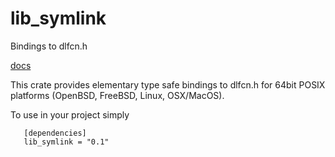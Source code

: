 # lib_symlink
Bindings to dlfcn.h 

[docs](https://valarauca.github.io/lib_symlink/lib_symlink/index.html)

This crate provides elementary type safe bindings to dlfcn.h for 64bit POSIX
platforms (OpenBSD, FreeBSD, Linux, OSX/MacOS). 

To use in your project simply

       [dependencies]
       lib_symlink = "0.1"
